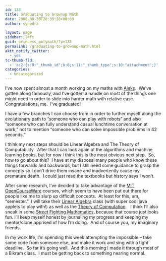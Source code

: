 ```yaml
---
id: 133
title: Graduating to Grownup Math
date: 2008-09-30T20:39:28+00:00
author: synedra

layout: page
sidebar: left
guid: princess_polymath/?p=133
permalink: /graduating-to-grownup-math.html
aktt_notify_twitter:
  - yes
tc-thumb-fld:
  - 'a:2:{s:9:"_thumb_id";b:0;s:11:"_thumb_type";s:10:"attachment";}'
categories:
  - Uncategorized
---
```

I&#8217;ve now spent almost a month working on my maths with [Aleks](http://www.aleks.com/).&nbsp; We&#8217;ve gotten along famously, and I&#8217;ve gotten a handle on most of the things one might need in order to slide into harder math with relative ease.&nbsp; Congratulations, me.&nbsp; I&#8217;ve graduated!

I have a few branches I can choose from in order to further myself along the evolutionary path to &#8220;someone who can play with robots&#8221; and also &#8220;someone who can fully understand casual lunchtime conversation at work,&#8221; not to mention &#8220;someone who can solve impossible problems in 42 seconds.&#8221;&nbsp; 

I think my next steps should be Linear Algebra and The Theory of Computability.&nbsp; After that I can look again at the algorithms and machine learning books, but for now I think this is the most obvious next step.&nbsp; So, how to go about this?&nbsp; I have at my disposal many people who know these things forwards and backwards, but I still need some guidance to grasp the concepts so I don&#8217;t drive them insane and inadvertently cause my premature death.&nbsp; I could just read the textbooks but history says I won&#8217;t.

After some research, I&#8217;ve decided to take advantage of the [MIT OpenCourseWare](http://ocw.mit.edu/OcwWeb/web/home/home/index.htm) courses, which seem to have been put out there for people like me to slurp up difficult concepts.&nbsp; At least for this, um, &#8220;semester.&#8221;&nbsp; I will take their [Linear Algebra](http://ocw.mit.edu/OcwWeb/Mathematics/18-06Spring-2005/CourseHome/index.htm) class (with super cool java applets to play with!) as well as the [Theory of Computation](http://ocw.mit.edu/OcwWeb/Electrical-Engineering-and-Computer-Science/6-045JSpring-2005/Syllabus/index.htm).&nbsp;&nbsp; I think I&#8217;ll also sneak in some [Street Fighting Mathematics](http://ocw.mit.edu/OcwWeb/Mathematics/18-098January--IAP--2008/Readings/index.htm), because that course just looks fun. I&#8217;ll keep myself honest by journaling my progress and keeping my mentor/clone apprised of how I&#8217;m doing.&nbsp; And of course you, my imaginary friends.

In my work life, I&#8217;m spending this week attempting the impossible &#8211; take some code from someone else, and make it work and sing with a tight deadline.&nbsp; So far it&#8217;s going well.&nbsp; And this morning I made it through most of a Bikram class.&nbsp; I must be getting back to something nearing normal.